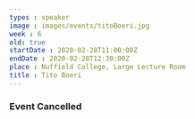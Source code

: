 ```yaml
---
types : speaker
image : images/events/titoBoeri.jpg
week : 6
old: true
startDate : 2020-02-28T11:00:00Z
endDate : 2020-02-28T12:30:00Z
place : Nuffield College, Large Lecture Room
title : Tito Boeri
---
```


### Event Cancelled
